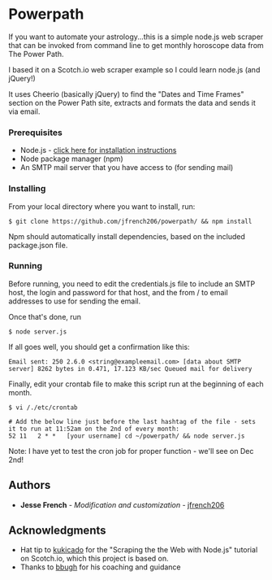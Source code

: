 # Powerpath
If you want to automate your astrology...this is a simple node.js web scraper that can be invoked from command line to get monthly horoscope data from The Power Path. 

I based it on a Scotch.io web scraper example so I could learn node.js (and jQuery!)

It uses Cheerio (basically jQuery) to find the "Dates and Time Frames" section on the Power Path site, extracts and formats the data and sends it via email.

### Prerequisites
* Node.js - [click here for installation instructions](https://nodejs.org/en/download/package-manager/)
* Node package manager (npm)
* An SMTP mail server that you have access to (for sending mail)

### Installing
From your local directory where you want to install, run:

```
$ git clone https://github.com/jfrench206/powerpath/ && npm install
```

Npm should automatically install dependencies, based on the included package.json file.

### Running

Before running, you need to edit the credentials.js file to include an SMTP host, the login and password for that host, and the from / to email addresses to use for sending the email.

Once that's done, run
```
$ node server.js
```

If all goes well, you should get a confirmation like this:
```
Email sent: 250 2.6.0 <string@exampleemail.com> [data about SMTP server] 8262 bytes in 0.471, 17.123 KB/sec Queued mail for delivery
```

Finally, edit your crontab file to make this script run at the beginning of each month.
```
$ vi /./etc/crontab

# Add the below line just before the last hashtag of the file - sets it to run at 11:52am on the 2nd of every month:
52 11   2 * *   [your username] cd ~/powerpath/ && node server.js
```

Note: I have yet to test the cron job for proper function - we'll see on Dec 2nd!

## Authors

* **Jesse French** - *Modification and customization* - [jfrench206](https://github.com/jfrench206)

## Acknowledgments

* Hat tip to [kukicado](https://github.com/kukicado) for the "Scraping the the Web with Node.js" tutorial on Scotch.io, which this project is based on.
* Thanks to [bbugh](https://github.com/bbugh) for his coaching and guidance
